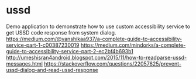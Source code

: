 # ussd
Demo application to demonstrate how to use custom accessibility service to get USSD code response from system dialog.
https://medium.com/@vanshikaa937/a-complete-guide-to-accessibility-service-part-1-c00387230019
https://medium.com/mindorks/a-complete-guide-to-accessibility-service-part-2-ec2bf4b693b1
http://umeshisran4android.blogspot.com/2015/11/how-to-readparse-ussd-messages.html
https://stackoverflow.com/questions/22057625/prevent-ussd-dialog-and-read-ussd-response
